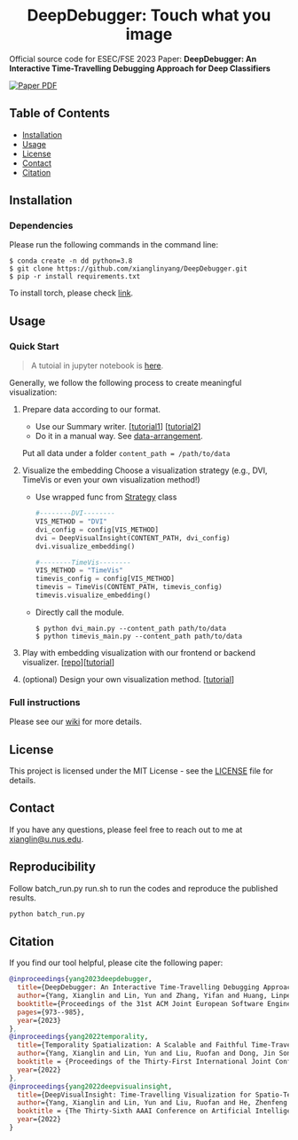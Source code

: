 <h1 align="center">DeepDebugger: Touch what you image</h1>
Official source code for ESEC/FSE 2023 Paper: 
<strong>DeepDebugger: An Interactive Time-Travelling Debugging Approach for Deep Classifiers</strong>

<p align="left">
    <a href=''>
      <img src='https://img.shields.io/badge/Paper-PDF-green?style=flat&logo=arXiv&logoColor=green' alt='Paper PDF'>
    </a>
  </p>
</p>

## Table of Contents

- [Installation](#installation)
- [Usage](#usage)
- [License](#license)
- [Contact](#contact)
- [Citation](#citation)

## Installation
### Dependencies
Please run the following commands in the command line:
```console
$ conda create -n dd python=3.8
$ git clone https://github.com/xianglinyang/DeepDebugger.git
$ pip -r install requirements.txt
```
To install torch, please check [link](https://pytorch.org/get-started/locally/).

## Usage

### Quick Start
> A tutoial in jupyter notebook is [here](tutorials/quick-start.py). 

Generally, we follow the following process to create meaningful visualization:
1. Prepare data according to our format. 
    - Use our Summary writer.  [[tutorial1](tutorials/1-summary-writer.ipynb)] [[tutorial2](tutorials/1-example.ipynb)]
    - Do it in a manual way. See [data-arrangement](https://github.com/xianglinyang/DeepDebugger/wiki/Data-Arrangement).

    Put all data under a folder `content_path = /path/to/data`
2. Visualize the embedding
Choose a visualization strategy (e.g., DVI, TimeVis or even your own visualization method!)
    - Use wrapped func from [Strategy](strategy.py) class
      ```python
      #--------DVI--------
      VIS_METHOD = "DVI"
      dvi_config = config[VIS_METHOD]
      dvi = DeepVisualInsight(CONTENT_PATH, dvi_config)
      dvi.visualize_embedding()

      #--------TimeVis--------
      VIS_METHOD = "TimeVis"
      timevis_config = config[VIS_METHOD]
      timevis = TimeVis(CONTENT_PATH, timevis_config)
      timevis.visualize_embedding()
      ```
    - Directly call the module.
      ```console
      $ python dvi_main.py --content_path path/to/data
      $ python timevis_main.py --content_path path/to/data
      ```
3. Play with embedding visualization with our frontend or backend visualizer. [[repo](https://github.com/llmhyy/training-visualizer/)][[tutorial](tutorials/2-start-services.md)]

4. (optional) Design your own visualization method. [[tutorial](tutorials/3-customize-visualization.ipynb)]

### Full instructions
Please see our [wiki]([https://github.com/xianglinyang/DeepDebugger/wiki](https://github.com/xianglinyang/DeepDebugger/wiki/How-to-use-DeepDebugger)) for more details.

## License
This project is licensed under the MIT License - see the [LICENSE](LICENSE) file for details.

## Contact
If you have any questions, please feel free to reach out to me at xianglin@u.nus.edu.

## Reproducibility
Follow batch_run.py run.sh to run the codes and reproduce the published results.
```python
python batch_run.py
```

## Citation
If you find our tool helpful, please cite the following paper:
```bibtex
@inproceedings{yang2023deepdebugger,
  title={DeepDebugger: An Interactive Time-Travelling Debugging Approach for Deep Classifiers},
  author={Yang, Xianglin and Lin, Yun and Zhang, Yifan and Huang, Linpeng and Dong, Jin Song and Mei, Hong},
  booktitle={Proceedings of the 31st ACM Joint European Software Engineering Conference and Symposium on the Foundations of Software Engineering},
  pages={973--985},
  year={2023}
},
@inproceedings{yang2022temporality,
  title={Temporality Spatialization: A Scalable and Faithful Time-Travelling Visualization for Deep Classifier Training},
  author={Yang, Xianglin and Lin, Yun and Liu, Ruofan and Dong, Jin Song},
  booktitle = {Proceedings of the Thirty-First International Joint Conference on Artificial Intelligence, {IJCAI-22}},
  year={2022}
},
@inproceedings{yang2022deepvisualinsight,
  title={DeepVisualInsight: Time-Travelling Visualization for Spatio-Temporal Causality of Deep Classification Training},
  author={Yang, Xianglin and Lin, Yun and Liu, Ruofan and He, Zhenfeng and Wang, Chao and Dong, Jin Song and Mei, Hong},
  booktitle = {The Thirty-Sixth AAAI Conference on Artificial Intelligence (AAAI)},
  year={2022}
}
```





